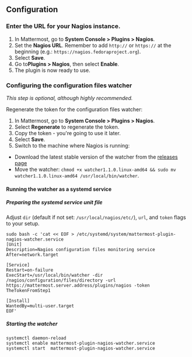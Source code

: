 ## Configuration

### Enter the URL for your Nagios instance.

1. In Mattermost, go to **System Console > Plugins > Nagios**.
2. Set the **Nagios URL**. Remember to add `http://` or `https://` at the beginning (e.g.: `https://nagios.fedoraproject.org`).
3. Select **Save**.
4. Go to**Plugins > Nagios**, then select **Enable**.
5. The plugin is now ready to use.

### Configuring the configuration files watcher

*This step is optional, although highly recommended.*

Regenerate the token for the configuration files watcher:
1. In Mattermost, go to **System Console > Plugins > Nagios**.
2. Select **Regenerate** to regenerate the token.
3. Copy the token - you're going to use it later.
4. Select **Save**.
5. Switch to the machine where Nagios is running:
  - Download the latest stable version of the watcher from the [releases page](https://github.com/mattermost/mattermost-plugin-nagios/releases)
  - Move the watcher: `chmod +x watcher1.1.0.linux-amd64 && sudo mv watcher1.1.0.linux-amd64 /usr/local/bin/watcher`.

#### Running the watcher as a systemd service

##### Preparing the systemd service unit file

Adjust `dir` (default if not set: `/usr/local/nagios/etc/`), `url`, and `token` flags to your setup.

```shell script
sudo bash -c 'cat << EOF > /etc/systemd/system/mattermost-plugin-nagios-watcher.service
[Unit]
Description=Nagios configuration files monitoring service
After=network.target

[Service]
Restart=on-failure
ExecStart=/usr/local/bin/watcher -dir /nagios/configuration/files/directory -url https://mattermost.server.address/plugins/nagios -token TheTokenFromStep1

[Install]
WantedBy=multi-user.target
EOF'
```

##### Starting the watcher

```shell script
systemctl daemon-reload
systemctl enable mattermost-plugin-nagios-watcher.service
systemctl start  mattermost-plugin-nagios-watcher.service
```
